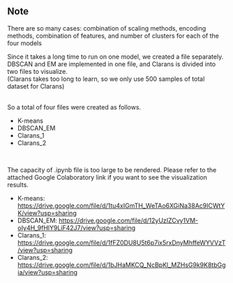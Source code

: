 <h2> Note </h2>

There are so many cases: combination of scaling methods, encoding methods, combination of features, and number of clusters for each of the four models <br>

Since it takes a long time to run on one model, we created a file separately. DBSCAN and EM are implemented in one file, and Clarans is divided into two files to visualize. <br>
(Clarans takes too long to learn, so we only use 500 samples of total dataset for Clarans) <br><br>

So a total of four files were created as follows.
- K-means
- DBSCAN_EM
- Clarans_1
- Clarans_2

<br>

The capacity of .ipynb file is too large to be rendered. Please refer to the attached Google Colaboratory link if you want to see the visualization results.

- K-means: https://drive.google.com/file/d/1tu4xIGmTH_WeTAo6XGiNa38Ac9ICWtYK/view?usp=sharing
- DBSCAN_EM: https://drive.google.com/file/d/12yUzIZCvy1VM-oIy4H_9fHlY9LiF42J7/view?usp=sharing
- Clarans_1: https://drive.google.com/file/d/1fFZ0DU8U5t6p7ix5rxDnyMhffeWYVVzT/view?usp=sharing
- Clarans_2: https://drive.google.com/file/d/1bJHaMKCQ_NcBpKl_MZHsG9k9K8tbGgia/view?usp=sharing
